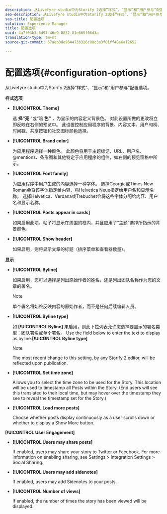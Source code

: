 ```yaml
---
description: 从Livefyre studio中为Storify 2选择“样式”、“显示”和“用户参与”配置选项。
seo-description: 从Livefyre studio中为Storify 2选择“样式”、“显示”和“用户参与”配置选项。
seo-title: 配置选项
solution: Experience Manager
title: 配置选项
uuid: 4a7f03b3-6d97-46e9-8832-81e665f06d3a
translation-type: tm+mt
source-git-commit: 67aeb3de964473b326c88c3a3f81ff48a6a12652

---
```



# 配置选项{#configuration-options}

从Livefyre studio中为Storify 2选择“样式”、“显示”和“用户参与”配置选项。

**样式选项**

* **[!UICONTROL Theme]**

   选 **择“亮** ”或“暗 **色”** ，为显示的内容定义背景色。 对此设置所做的更改将立即反映在右侧的预览中。 此设置控制应用程序的背景、内容文本、用户句柄、时间戳、共享按钮和社交图标颜色选择。

* **[!UICONTROL Brand color]**

   为应用程序选择一种颜色。 此颜色将用于主题标记、URL、用户名、@mentions、条形图和其他特定于应用程序的组件，如右侧的预览窗格中所示。

* **[!UICONTROL Font family]**

   为应用程序中用户生成的内容选择一种字体。 选择Georgia或Times New Roman会将该字体指定给内容，将Helvetica Neue指定给用户名和显示名称。 选择Helvetica、Verdana或Trebuchet会将这些字体分配给内容、用户名和显示名称。

* **[!UICONTROL Posts appear in cards]**

   如果启用此项，帖子将显示在周围的框内，并且应用了“主题”选择所指示的背景颜色。

* **[!UICONTROL Show header]**

   如果启用，则将显示文章的标题（排序菜单和查看器数量）。

**显示**

* **[!UICONTROL Byline]**

   如果启用，您可以选择是列出原始作者的姓名，还是列出团队名称作为您的文章的署名。

   >[!NOTE]
   >
   >单个署名将始终反映内容的原始作者，而不是任何后续编辑人员。

* **[!UICONTROL Byline type]**

   如 **[!UICONTROL Byline]** 果启用，则此下拉列表允许您选择要显示的署名类型：团队署名或单个署名。 Use the field below  to enter the text to display as byline.**[!UICONTROL Byline type]**

   >[!NOTE]
   >
   >The most recent change to this setting, by any Storify 2 editor, will be reflected upon publication.

* **[!UICONTROL Set time zone]**

   Allows you to select the time zone to be used for the Story. This location will be used to timestamp all Posts within the Story. (End users will see this translated to their local time, but may hover over the timestamp they see to reveal the timestamp set for the Story.)

* **[!UICONTROL Load more posts]**

   Choose whether posts display continuously as a user scrolls down or whether to display a Show More button.

**[!UICONTROL User Engagement]**

* **[!UICONTROL Users may share posts]**

   If enabled, users may share your story to Twitter or Facebook. For more information on enabling sharing, see Settings &gt; Integration Settings &gt; Social Sharing.

* **[!UICONTROL Users may add sidenotes]**

   If enabled, users may add Sidenotes to your posts.

* **[!UICONTROL Number of views]**

   If enabled, the number of times the story has been viewed will be displayed.

